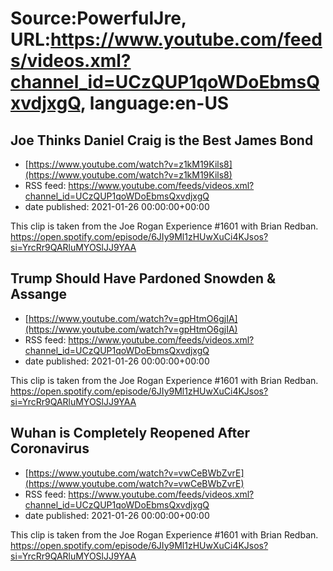 # Source:PowerfulJre, URL:https://www.youtube.com/feeds/videos.xml?channel_id=UCzQUP1qoWDoEbmsQxvdjxgQ, language:en-US

## Joe Thinks Daniel Craig is the Best James Bond
 - [https://www.youtube.com/watch?v=z1kM19Kils8](https://www.youtube.com/watch?v=z1kM19Kils8)
 - RSS feed: https://www.youtube.com/feeds/videos.xml?channel_id=UCzQUP1qoWDoEbmsQxvdjxgQ
 - date published: 2021-01-26 00:00:00+00:00

This clip is taken from the Joe Rogan Experience #1601 with Brian Redban. https://open.spotify.com/episode/6JIy9Ml1zHUwXuCi4KJsos?si=YrcRr9QARluMYOSlJJ9YAA

## Trump Should Have Pardoned Snowden & Assange
 - [https://www.youtube.com/watch?v=gpHtmO6gjIA](https://www.youtube.com/watch?v=gpHtmO6gjIA)
 - RSS feed: https://www.youtube.com/feeds/videos.xml?channel_id=UCzQUP1qoWDoEbmsQxvdjxgQ
 - date published: 2021-01-26 00:00:00+00:00

This clip is taken from the Joe Rogan Experience #1601 with Brian Redban. https://open.spotify.com/episode/6JIy9Ml1zHUwXuCi4KJsos?si=YrcRr9QARluMYOSlJJ9YAA

## Wuhan is Completely Reopened After Coronavirus
 - [https://www.youtube.com/watch?v=vwCeBWbZvrE](https://www.youtube.com/watch?v=vwCeBWbZvrE)
 - RSS feed: https://www.youtube.com/feeds/videos.xml?channel_id=UCzQUP1qoWDoEbmsQxvdjxgQ
 - date published: 2021-01-26 00:00:00+00:00

This clip is taken from the Joe Rogan Experience #1601 with Brian Redban. https://open.spotify.com/episode/6JIy9Ml1zHUwXuCi4KJsos?si=YrcRr9QARluMYOSlJJ9YAA

